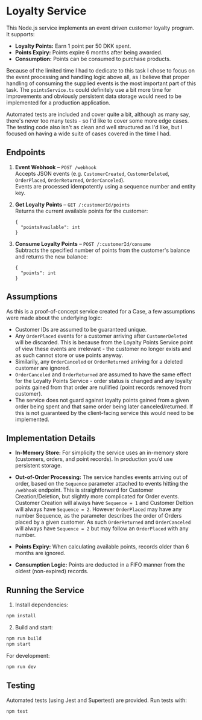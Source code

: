 # Loyalty Service

This Node.js service implements an event driven customer loyalty program. It supports:

- **Loyalty Points:** Earn 1 point per 50 DKK spent.
- **Points Expiry:** Points expire 6 months after being awarded.
- **Consumption:** Points can be consumed to purchase products.

Because of the limited time I had to dedicate to this task I chose to focus on the event processing and handling logic above all, as I believe that proper handling of consuming the supplied events is the most important part of this task. The `pointsService.ts` could definitely use a bit more time for improvements and obviously persistent data storage would need to be implemented for a production application.

Automated tests are included and cover quite a bit, although as many say, there's never too many tests - so I'd like to cover some more edge cases. The testing code also isn't as clean and well structured as I'd like, but I focused on having a wide suite of cases covered in the time I had.

## Endpoints

1. **Event Webhook** – `POST /webhook`  
   Accepts JSON events (e.g. `CustomerCreated`, `CustomerDeleted`, `OrderPlaced`, `OrderReturned`, `OrderCanceled`).  
   Events are processed idempotently using a sequence number and entity key.

2. **Get Loyalty Points** – `GET /:customerId/points`  
   Returns the current available points for the customer:
   ```
   {
     "pointsAvailable": int
   }
   ```
3. **Consume Loyalty Points** – `POST /:customerId/consume`  
   Subtracts the specified number of points from the customer's balance and returns the new balance:
   ```
   {
     "points": int
   }
   ```

## Assumptions

As this is a proof-of-concept service created for a Case, a few assumptions were made about the underlying logic:

* Customer IDs are assumed to be guaranteed unique.
* Any `OrderPlaced` events for a customer arriving after `CustomerDeleted` will be discarded. This is because from the Loyalty Points Service point of view these events are irrelevant - the customer no longer exists and as such cannot store or use points anyway.
* Similarily, any `OrderCanceled` or `OrderReturned` arriving for a deleted customer are ignored.
* `OrderCanceled` and `OrderReturned` are assumed to have the same effect for the Loyalty Points Service - order status is changed and any loyalty points gained from that order are nullified (point records removed from customer).
* The service does not guard against loyalty points gained from a given order being spent and that same order being later canceled/returned. If this is not guaranteed by the client-facing service this would need to be implemented.

## Implementation Details
- **In-Memory Store:**
For simplicity the service uses an in-memory store (customers, orders, and point records). In production you’d use persistent storage.

- **Out-of-Order Processing:**
The service handles events arriving out of order, based on the `Sequence` parameter attached to events hitting the `/webhook` endpoint.
This is straightforward for Customer Creation/Deletion, but slightly more complicated for Order events. Customer Creation will always have `Sequence = 1` and Customer Deltion will always have `Sequence = 2`. However `OrderPlaced` may have any number Sequence, as the parameter describes the order of Orders placed by a given customer. As such `OrderReturned` and `OrderCanceled` will always have `Sequence = 2` but may follow an `OrderPlaced` with any number.

- **Points Expiry:**
When calculating available points, records older than 6 months are ignored.

- **Consumption Logic:**
Points are deducted in a FIFO manner from the oldest (non-expired) records.

## Running the Service
1) Install dependencies:
```bash
npm install
```
2) Build and start:
```bash
npm run build
npm start
```
For development:
```bash
npm run dev
```
## Testing
Automated tests (using Jest and Supertest) are provided. Run tests with:

```bash
npm test
```